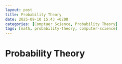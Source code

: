 ```yaml
---
layout: post
title: Probability Theory
date: 2025-09-10 15:43 +0200
categories: [Comptuer Science, Probability Theory]
tags: [math, probability-theory, computer-science]
---
```


# Probability Theory

